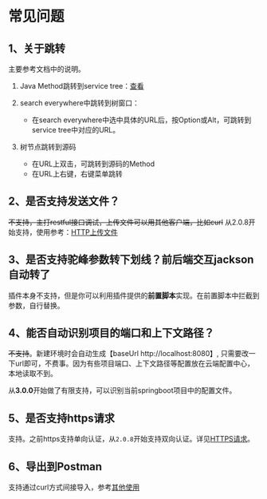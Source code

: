 # 常见问题

## 1、关于跳转
主要参考文档中的说明。

1. Java Method跳转到service tree：[查看](快速入门/其他使用.md)

2. search everywhere中跳转到树窗口：
   - 在search everywhere中选中具体的URL后，按Option或Alt，可跳转到service tree中对应的URL。

3. 树节点跳转到源码
   - 在URL上双击，可跳转到源码的Method
   - 在URL上右键，右键菜单跳转

## 2、是否支持发送文件？
~~不支持，主打restful接口调试，上传文件可以用其他客户端，比如curl~~
从2.0.8开始支持，使用参考：[HTTP上传文件](快速入门/HTTP上传_下载文件.md#二、上传文件)

## 3、是否支持驼峰参数转下划线？前后端交互jackson自动转了
插件本身不支持，但是你可以利用插件提供的**前置脚本**实现。在前置脚本中拦截到参数，自行替换。

## 4、能否自动识别项目的端口和上下文路径？
~~不支持~~。新建环境时会自动生成【baseUrl http://localhost:8080】, 只需要改一下url即可，不费事。因为有些项目端口、上下文路径等配置放在云端配置中心，本地读取不到。

从**3.0.0**开始做了有限支持，可以识别当前springboot项目中的配置文件。

## 5、是否支持https请求
支持。之前https支持单向认证，从`2.0.8`开始支持双向认证。详见[HTTPS请求](快速入门/HTTPS请求.md)。

## 6、导出到Postman
支持通过curl方式间接导入，参考[其他使用](快速入门/其他使用.md#导出到Postman)
